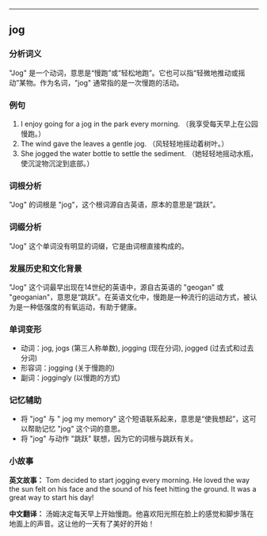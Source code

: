 
---------------
## jog
### 分析词义
"Jog" 是一个动词，意思是“慢跑”或“轻松地跑”。它也可以指“轻微地推动或摇动”某物。作为名词，"jog" 通常指的是一次慢跑的活动。

### 例句
1. I enjoy going for a jog in the park every morning. （我享受每天早上在公园慢跑。）
2. The wind gave the leaves a gentle jog. （风轻轻地摇动着树叶。）
3. She jogged the water bottle to settle the sediment. （她轻轻地摇动水瓶，使沉淀物沉淀到底部。）

### 词根分析
"Jog" 的词根是 "jog"，这个根词源自古英语，原本的意思是“跳跃”。

### 词缀分析
"Jog" 这个单词没有明显的词缀，它是由词根直接构成的。

### 发展历史和文化背景
"Jog" 这个词最早出现在14世纪的英语中，源自古英语的 "geogan" 或 "geoganian"，意思是“跳跃”。在英语文化中，慢跑是一种流行的运动方式，被认为是一种低强度的有氧运动，有助于健康。

### 单词变形
- 动词：jog, jogs (第三人称单数), jogging (现在分词), jogged (过去式和过去分词)
- 形容词：jogging (关于慢跑的)
- 副词：joggingly (以慢跑的方式)

### 记忆辅助
- 将 "jog" 与 " jog my memory" 这个短语联系起来，意思是“使我想起”，这可以帮助记忆 "jog" 这个词的意思。
- 将 "jog" 与动作 "跳跃" 联想，因为它的词根与跳跃有关。

### 小故事
**英文故事：**
Tom decided to start jogging every morning. He loved the way the sun felt on his face and the sound of his feet hitting the ground. It was a great way to start his day!

**中文翻译：**
汤姆决定每天早上开始慢跑。他喜欢阳光照在脸上的感觉和脚步落在地面上的声音。这让他的一天有了美好的开始！

